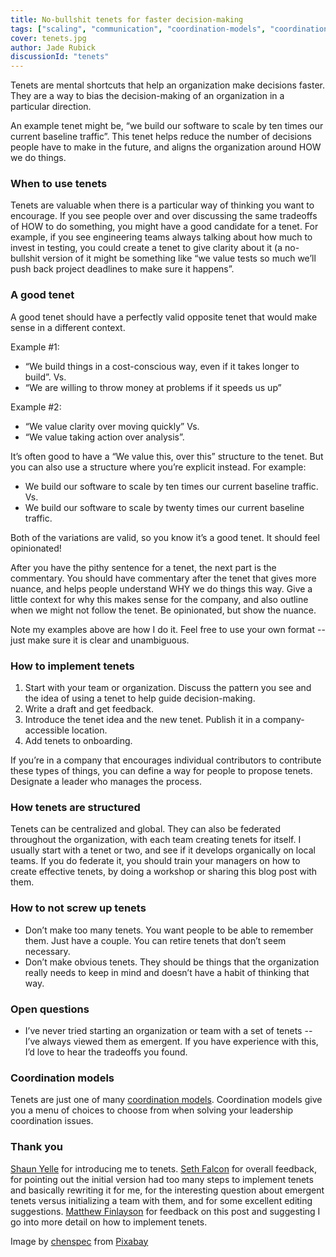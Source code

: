 ```yaml
---
title: No-bullshit tenets for faster decision-making
tags: ["scaling", "communication", "coordination-models", "coordination-models-centralized"]
cover: tenets.jpg
author: Jade Rubick
discussionId: "tenets"
---
```


<re-img src="tenets.jpg"></re-img>

Tenets are mental shortcuts that help an organization make decisions faster. They are a way to bias the decision-making of an organization in a particular direction. 

An example tenet might be, “we build our software to scale by ten times our current baseline traffic”. This tenet helps reduce the number of decisions people have to make in the future, and aligns the organization around HOW we do things.

### When to use tenets

Tenets are valuable when there is a particular way of thinking you want to encourage. If you see people over and over discussing the same tradeoffs of HOW to do something, you might have a good candidate for a tenet. For example, if you see engineering teams always talking about how much to invest in testing, you could create a tenet to give clarity about it (a no-bullshit version of it might be something like “we value tests so much we’ll push back project deadlines to make sure it happens”. 

### A good tenet

A good tenet should have a perfectly valid opposite tenet that would make sense in a different context. 

Example #1: 

* “We build things in a cost-conscious way, even if it takes longer to build”. Vs.
* “We are willing to throw money at problems if it speeds us up” 

Example #2:

* “We value clarity over moving quickly” Vs.
* “We value taking action over analysis”.

It’s often good to have a “We value this, over this” structure to the tenet. But you can also use a structure where you’re explicit instead. For example:

* We build our software to scale by ten times our current baseline traffic. Vs.
* We build our software to scale by twenty times our current baseline traffic. 

Both of the variations are valid, so you know it’s a good tenet. It should feel opinionated!

After you have the pithy sentence for a tenet, the next part is the commentary. You should have commentary after the tenet that gives more nuance, and helps people understand WHY we do things this way. Give a little context for why this makes sense for the company, and also outline when we might not follow the tenet. Be opinionated, but show the nuance.

Note my examples above are how I do it. Feel free to use your own format -- just make sure it is clear and unambiguous. 

### How to implement tenets

1. Start with your team or organization. Discuss the pattern you see and the idea of using a tenet to help guide decision-making. 
2. Write a draft and get feedback.
3. Introduce the tenet idea and the new tenet. Publish it in a company-accessible location. 
4. Add tenets to onboarding.

If you’re in a company that encourages individual contributors to contribute these types of things, you can define a way for people to propose tenets. Designate a leader who manages the process.

### How tenets are structured

Tenets can be centralized and global. They can also be federated throughout the organization, with each team creating tenets for itself. I usually start with a tenet or two, and see if it develops organically on local teams. If you do federate it, you should train your managers on how to create effective tenets, by doing a workshop or sharing this blog post with them.

### How to not screw up tenets

* Don’t make too many tenets. You want people to be able to remember them. Just have a couple. You can retire tenets that don’t seem necessary.
* Don’t make obvious tenets. They should be things that the organization really needs to keep in mind and doesn’t have a habit of thinking that way.

### Open questions

* I’ve never tried starting an organization or team with a set of tenets -- I’ve always viewed them as emergent. If you have experience with this, I’d love to hear the tradeoffs you found. 

### Coordination models

Tenets are just one of many [coordination models](/coordination-models/). Coordination models give you a menu of choices to choose from when solving your leadership coordination issues. 

### Thank you

[Shaun Yelle](https://www.linkedin.com/in/shaunyelle/) for introducing me to tenets. [Seth Falcon](https://www.linkedin.com/in/sethfalcon/) for overall feedback, for pointing out the initial version had too many steps to implement tenets and basically rewriting it for me, for the interesting question about emergent tenets versus initializing a team with them, and for some excellent editing suggestions. [Matthew Finlayson](https://www.linkedin.com/in/matthewfinlayson1/) for feedback on this post and suggesting I go into more detail on how to implement tenets. 


Image by <a href="https://pixabay.com/users/chenspec-7784448/?utm_source=link-attribution&amp;utm_medium=referral&amp;utm_campaign=image&amp;utm_content=6293043">chenspec</a> from <a href="https://pixabay.com/?utm_source=link-attribution&amp;utm_medium=referral&amp;utm_campaign=image&amp;utm_content=6293043">Pixabay</a>